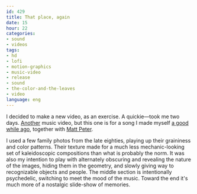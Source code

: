 ```yaml
---
id: 429
title: That place, again
date: 15
hour: 22
categories:
- sound
- videos
tags:
- hd
- lofi
- motion-graphics
- music-video
- release
- sound
- the-color-and-the-leaves
- video
language: eng
---
```


<video-embed service="vimeo" id="9476412" width="500" height="281" />

I decided to make a new video, as an exercise. A quickie—took me two days. [Another](/2009/01/volcano/) music video, but this one is for a song I made myself [a good while ago](/2008/12/the-color-and-the-leaves/), together with [Matt Peter](http://www.fireandrobot.com/).

I used a few family photos from the late eighties, playing up their graininess and color patterns. Their texture made for a much less mechanic-looking set of kaleidoscopic compositions than what is probably the norm. It was also my intention to play with alternately obscuring and revealing the nature of the images, hiding them in the geometry, and slowly giving way to recognizable objects and people. The middle section is intentionally psychedelic, switching to meet the mood of the music. Toward the end it's much more of a nostalgic slide-show of memories.

